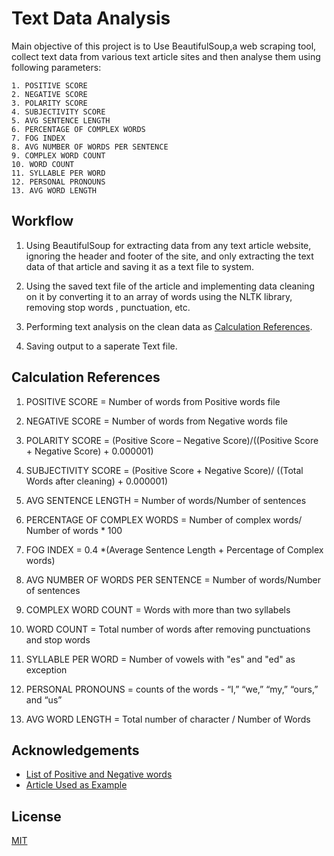 
# Text Data Analysis 

Main objective of this project is to Use BeautifulSoup,a web scraping tool, collect text data from various text article sites and then analyse them using following parameters:

    1. POSITIVE SCORE
    2. NEGATIVE SCORE
    3. POLARITY SCORE
    4. SUBJECTIVITY SCORE
    5. AVG SENTENCE LENGTH
    6. PERCENTAGE OF COMPLEX WORDS
    7. FOG INDEX
    8. AVG NUMBER OF WORDS PER SENTENCE
    9. COMPLEX WORD COUNT
    10. WORD COUNT
    11. SYLLABLE PER WORD
    12. PERSONAL PRONOUNS
    13. AVG WORD LENGTH





## Workflow

1. Using BeautifulSoup for extracting data from any text article website, ignoring the header and footer of the site, and only extracting the text data of that article and saving it as a text file to system.

2. Using the saved text file of the article and implementing data cleaning on it by converting it to an array of words using the NLTK library, removing stop words , punctuation, etc.

3. Performing text analysis on the clean data as [Calculation References](https://github.com/chayangirdhar/Text-Data-Analysis-/edit/main/README.md#calculation-references).

4. Saving output to a saperate Text file.


## Calculation References 

1. POSITIVE SCORE = Number of words from Positive words file

2. NEGATIVE SCORE = Number of words from Negative words file

3. POLARITY SCORE = (Positive Score – Negative Score)/((Positive Score + Negative Score) + 0.000001)

4. SUBJECTIVITY SCORE = (Positive Score + Negative Score)/ ((Total Words after cleaning) + 0.000001)

5. AVG SENTENCE LENGTH = Number of words/Number of sentences

6. PERCENTAGE OF COMPLEX WORDS = Number of complex words/ Number of words * 100

7. FOG INDEX = 0.4 *(Average Sentence Length + Percentage of Complex words)

8. AVG NUMBER OF WORDS PER SENTENCE = Number of words/Number of sentences

9. COMPLEX WORD COUNT = Words with more than two syllabels

10. WORD COUNT = Total number of words after removing punctuations and stop words

11. SYLLABLE PER WORD = Number of vowels with "es" and "ed" as exception

12. PERSONAL PRONOUNS =  counts of the words - “I,” “we,” “my,” “ours,” and “us”

13. AVG WORD LENGTH = Total number of character / Number of Words


## Acknowledgements

 - [List of Positive and Negative words](http://www.cs.uic.edu/~liub/FBS/opinion-lexicon-English.rar)
 - [Article Used as Example](https://insights.blackcoffer.com/how-to-protect-future-data-and-its-privacy-blackcoffer/)


## License

[MIT](https://choosealicense.com/licenses/mit/)

